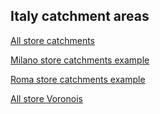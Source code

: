 ## Italy catchment areas

[All store catchments](italy_store_catchments_all.html)

[Milano store catchments example](italy_store_catchments_milano.html)

[Roma store catchments example](italy_store_catchments_roma.html)

[All store Voronois](italy_store_voronois.html)
